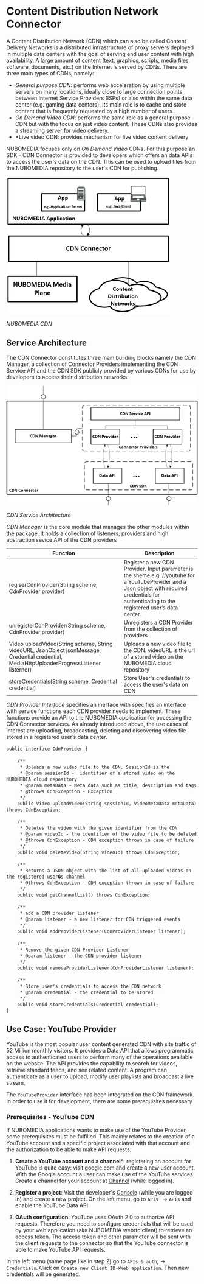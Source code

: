
# Content Distribution Network Connector
A Content Distribution Network (CDN) which can also be called Content Delivery Networks is a distributed infrastructure of proxy servers deployed in multiple data centers with the goal of serving end user content with high availability. A large amount of content (text, graphics, scripts, media files, software, documents, etc.) on the Internet is served by CDNs. There are three main types of CDNs, namely:
* *General purpose CDN*: performs web acceleration by using multiple servers on many locations, ideally close to large connection points between Internet Service Providers (ISPs) or also within the same data center (e.g. gaming data centers). Its main role is to cache and store content that is frequently requested by a high number of users
* *On Demand Video CDN*: performs the same role as a general purpose CDN but with the focus on just video content. These CDNs also provides a streaming server for video delivery.
* *Live video CDN: provides mechanism for live video content delivery

NUBOMEDIA focuses only on *On Demand Video* CDNs. For this purpose an SDK - CDN Connector is provided to developers which offers an data APIs to access the user's data on the CDN. This can be used to upload files from the NUBOMEDIA repository to the user's CDN for publishing. 

![NUBOMEDIA CDN](../img/cdn_overvew.png)

*NUBOMEDIA CDN*


## Service Architecture
The CDN Connector constitutes three main building blocks namely the CDN Manager, a collection of Connector Providers implementing the CDN Service API and the CDN SDK publicly provided by various CDNs for use by developers to access their distribution networks.

![CDN Service Architecture](../img/cdn_architecture.png)

*CDN Service Architecture*

*CDN Manager* is the core module that manages the other modules within the package. It holds a collection of listeners, providers and high abstraction sevice API of the CDN providers

| Function  |Description   |
|--------------------|--------------|
|  regiserCdnProvider(String scheme, CdnProvider provider) |Register a new CDN Provider. Input parameter is the sheme e.g. //youtube for a YouTubeProvider and a Json object with required credentials for authenticating to the registered user’s data center.   |
| unregisterCdnProvider(String scheme, CdnProvider provider)  |  Unregisters a CDN Provider from the collection of providers |
|  Video uploadVideo(String scheme, String videoURL, JsonObject jsonMessage, Credential credential, MediaHttpUploaderProgressListener listerner) | Uploads a new video file to the CDN. videoURL is the url of a stored video on the NUBOMEDIA cloud repository  |
|storeCredentials(String scheme, Credential credential)|Store User's credentials to access the user's data on CDN|


*CDN Provider Interface* specifies an inerface with specifies an interface with service functions each CDN provider needs to implement. These functions provide an API to the NUBOMEDIA application for accessing the CDN Connector services. As already introduced above, the use cases of interest are uploading, broadcasting, deleting and discovering video file stored in a registered user’s data center. 

```
public interface CdnProvider {
		
	/**
	 * Uploads a new video file to the CDN. SessionId is the
	 * @param sessionId -  identifier of a stored video on the NUBOMEDIA cloud repository
	 * @param metaData - Meta data such as title, description and tags	 
	 * @throws CdnException - Exception 
	 */
	public Video uploadVideo(String sessionId, VideoMetaData metaData) throws CdnException;
	
	/**
	 * Deletes the video with the given identifier from the CDN
	 * @param videoId - the identifier of the video file to be deleted
	 * @throws CdnException - CDN exception thrown in case of failure 
	 */
	public void deleteVideo(String videoId) throws CdnException;
	
	/**
	 * Returns a JSON object with the list of all uploaded videos on the registered user�s channel
	 * @throws CdnException - CDN exception thrown in case of failure
	 */
	public void getChannelList() throws CdnException;
	
	/**
	 * add a CDN provider listener
	 * @param listener - a new listener for CDN triggered events
	 */
	public void addProviderListener(CdnProviderListener listener);
	
	/**
	 * Remove the given CDN Provider Listener
	 * @param listener - the CDN provider listener
	 */
	public void removeProviderListener(CdnProviderListener listener);
	
	/**
	 * Store user's credentials to access the CDN network
	 * @param credential - the credential to be stored 
	 */
	public void storeCredentials(Credential credential);
}
```
## Use Case: YouTube Provider
YouTube is the most popular user content generated CDN with site traffic of 52 Million monthly visitors. It provides a Data API that allows programmatic access to authenticated users to perform many of the operations available on the website. The API provides the capability to search for videos, retrieve standard feeds, and see related content. A program can authenticate as a user to upload, modify user playlists and broadcast a live stream.

The ```YouTubeProvider``` interface has been integrated on the CDN framework. In order to use it for development, there are some prerequisites necessary

### Prerequisites - YouTube CDN
If NUBOMEDIA applications wants to make use of the YouTube Provider, some prerequisites must be fulfilled. This mainly relates to the creation of a YouTube account and a specific project associated with that account and the authorization to be able to make API requests.

1. **Create a YouTube account and a channel***: registering an account for YouTube is quite easy: visit google.com and create a new user account. With the Google account a user can make use of the YouTube services. Create a channel for your account at [Channel] (while logged in).

2. **Register a project**: Visit the developer's [Console] (while you are logged in) and create a new project. On the left menu, go to ```APIs ``` -> ```APIs``` and enable the YouTube Data API

3. **OAuth configuration**: YouTube uses OAuth 2.0 to authorize API requests. Therefore you need to configure credentials that will be used by your web application (aka NUBOMEDIA webrtc client) to retrieve an access token. The access token and other parameter will be sent with the client requests to the connector so that the YouTube connector is able to make YouTube API requests.

In the left menu (same page like in step 2) go to ```APIs & auth```; -> ```Credentials```. Click on ```Create new Client ID```->```Web application```. Then new credentials will be generated.

[Channel]: https://www.youtube.com/channel
[Console]: https://console.developers.google.com
